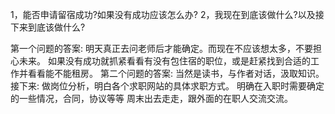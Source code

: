 1，能否申请留宿成功?如果没有成功应该怎么办?
2，我现在到底该做什么?以及接下来到底该做什么? 

第一个问题的答案:
明天真正去问老师后才能确定。而现在不应该想太多，不要担心未来。
如果没有成功就抓紧看看有没有包住宿的职位，或是赶紧找到合适的工作并看看能不能租房。
第二个问题的答案:
当然是读书，与作者对话，汲取知识。
接下来:
做岗位分析，明白各个求职网站的具体求职方式。
明确在入职时需要确定的一些情况，合同，协议等等
周末出去走走，跟外面的在职人交流交流。